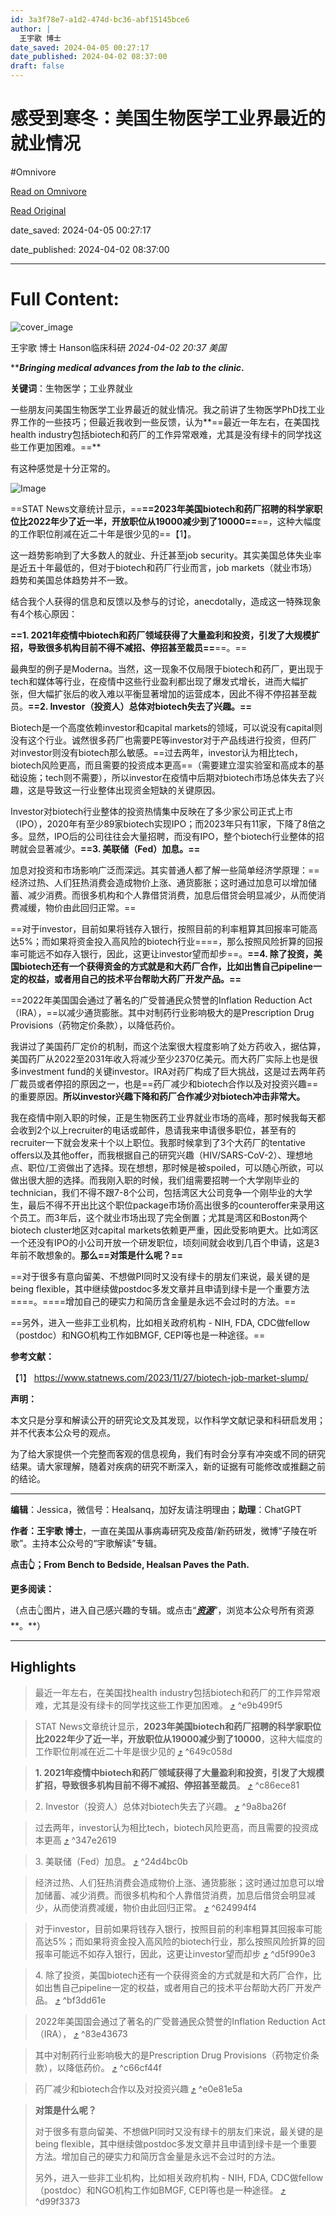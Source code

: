 ```yaml
---
id: 3a3f78e7-a1d2-474d-bc36-abf15145bce6
author: |
  王宇歌 博士
date_saved: 2024-04-05 00:27:17
date_published: 2024-04-02 08:37:00
draft: false
---
```


# 感受到寒冬：美国生物医学工业界最近的就业情况
#Omnivore

[Read on Omnivore](https://omnivore.app/me/https-mp-weixin-qq-com-s-m-by-6-a-1-a-bt-6-nsf-rex-iuo-5-q-18eac82b825)

[Read Original](https://mp.weixin.qq.com/s/MBy6_a1ABt6NsfRexIUO5Q)

date_saved: 2024-04-05 00:27:17

date_published: 2024-04-02 08:37:00

--- 

# Full Content: 

![cover_image](https://proxy-prod.omnivore-image-cache.app/0x0,sNx0NUyIT6b0433H4onVDzWPdDUeHk6q89p_dZNYbakA/https://mmbiz.qpic.cn/mmbiz_jpg/gibznY273KfvjqjZFav4b0s1c4ee2C9tQqbiaWA0XgFl3E87UEb5ib30ofdckkXoia5ZpzTQhb0CFSCS0yfEODtE8w/0?wx_fmt=jpeg) 

 王宇歌 博士  Hanson临床科研 _2024-04-02 20:37_ _美国_ 

****_Bringing medical advances from the lab to the clinic_.**

**关键词**：生物医学；工业界就业

一些朋友问美国生物医学工业界最近的就业情况。我之前讲了生物医学PhD找工业界工作的一些技巧；但最近我收到一些反馈，认为**==最近一年左右，在美国找health industry包括biotech和药厂的工作异常艰难，尤其是没有绿卡的同学找这些工作更加困难。==**

有这种感觉是十分正常的。

![Image](https://proxy-prod.omnivore-image-cache.app/0x0,sSie9oD_oyhrZ4-9Nxv8XzUBpuR5ELDd2YgA-VErejcs/https://mmbiz.qpic.cn/mmbiz_png/gibznY273Kfu1dQRYkkMCtsEJG6ET8spBXBzoJpDEmPp6PQAlhzZ2JlcCm3d7ChibZCpfKuUn13Mqo8CC8wricNrg/640?wx_fmt=png&from=appmsg)

==STAT News文章统计显示，==**==2023年美国biotech和药厂招聘的科学家职位比2022年少了近一半，开放职位从19000减少到了10000==**==，这种大幅度的工作职位削减在近二十年是很少见的==【1】。

这一趋势影响到了大多数人的就业、升迁甚至job security。其实美国总体失业率是近五十年最低的，但对于biotech和药厂行业而言，job markets（就业市场）趋势和美国总体趋势并不一致。

结合我个人获得的信息和反馈以及参与的讨论，anecdotally，造成这一特殊现象有4个核心原因：

**==1. 2021年疫情中biotech和药厂领域获得了大量盈利和投资，引发了大规模扩招，导致很多机构目前不得不减招、停招甚至裁员==**==。==

最典型的例子是Moderna。当然，这一现象不仅局限于biotech和药厂，更出现于tech和媒体等行业，在疫情中这些行业盈利都出现了爆发式增长，进而大幅扩张，但大幅扩张后的收入难以平衡显著增加的运营成本，因此不得不停招甚至裁员。**==2. Investor（投资人）总体对biotech失去了兴趣。==**

Biotech是一个高度依赖investor和capital markets的领域，可以说没有capital则没有这个行业。诚然很多药厂也需要PE等investor对于产品线进行投资，但药厂对investor则没有biotech那么敏感。==过去两年，investor认为相比tech，biotech风险更高，而且需要的投资成本更高==（需要建立湿实验室和高成本的基础设施；tech则不需要），所以investor在疫情中后期对biotech市场总体失去了兴趣，这是导致这一行业整体出现资金短缺的关键原因。

Investor对biotech行业整体的投资热情集中反映在了多少家公司正式上市（IPO），2020年有至少89家biotech实现IPO；而2023年只有11家，下降了8倍之多。显然，IPO后的公司往往会大量招聘，而没有IPO，整个biotech行业整体的招聘就会显著减少。**==3. 美联储（Fed）加息。==**

加息对投资和市场影响广泛而深远。其实普通人都了解一些简单经济学原理：==经济过热、人们狂热消费会造成物价上涨、通货膨胀；这时通过加息可以增加储蓄、减少消费。而很多机构和个人靠借贷消费，加息后借贷会明显减少，从而使消费减缓，物价由此回归正常。==

==对于investor，目前如果将钱存入银行，按照目前的利率粗算其回报率可能高达5%；而如果将资金投入高风险的biotech行业====，那么按照风险折算的回报率可能远不如存入银行，因此，这更让investor望而却步==。**==4. 除了投资，美国biotech还有一个获得资金的方式就是和大药厂合作，比如出售自己pipeline一定的权益，或者用自己的技术平台帮助大药厂开发产品。==**

==2022年美国国会通过了著名的广受普通民众赞誉的Inflation Reduction Act（IRA），==以减少通货膨胀。其中对制药行业影响极大的是Prescription Drug Provisions（药物定价条款），以降低药价。

我讲过了美国药厂定价的机制，而这个法案很大程度影响了处方药收入，据估算，美国药厂从2022至2031年收入将减少至少2370亿美元。而大药厂实际上也是很多investment fund的关键investor。IRA对药厂构成了巨大挑战，这是过去两年药厂裁员或者停招的原因之一，也是==药厂减少和biotech合作以及对投资兴趣==的重要原因。**所以investor兴趣下降和药厂合作减少对biotech冲击非常大。**

我在疫情中刚入职的时候，正是生物医药工业界就业市场的高峰，那时候我每天都会收到2个以上recruiter的电话或邮件，恳请我来申请很多职位，甚至有的recruiter一下就会发来十个以上职位。我那时候拿到了3个大药厂的tentative offers以及其他offer，而我根据自己的研究兴趣（HIV/SARS-CoV-2）、理想地点、职位/工资做出了选择。现在想想，那时候是被spoiled，可以随心所欲，可以做出很大胆的选择。而我刚入职的时候，我们组需要招聘一个大学刚毕业的technician，我们不得不跟7-8个公司，包括湾区大公司竞争一个刚毕业的大学生，最后不得不开出比这个职位package市场价高出很多的counteroffer来录用这个员工。而3年后，这个就业市场出现了完全倒置；尤其是湾区和Boston两个biotech cluster地区对capital markets依赖更严重，因此受影响更大。比如湾区一个还没有IPO的小公司开放一个研发职位，顷刻间就会收到几百个申请，这是3年前不敢想象的。**那么==对策是什么呢？==**

==对于很多有意向留美、不想做PI同时又没有绿卡的朋友们来说，最关键的是being flexible，其中继续做postdoc多发文章并且申请到绿卡是一个重要方法====。====增加自己的硬实力和简历含金量是永远不会过时的方法。==

==另外，进入一些非工业机构，比如相关政府机构 - NIH, FDA, CDC做fellow（postdoc）和NGO机构工作如BMGF, CEPI等也是一种途径。==

**参考文献：**

【1】 https://www.statnews.com/2023/11/27/biotech-job-market-slump/

**声明：**

本文只是分享和解读公开的研究论文及其发现，以作科学文献记录和科研启发用；并不代表本公众号的观点。

为了给大家提供一个完整而客观的信息视角，我们有时会分享有冲突或不同的研究结果。请大家理解，随着对疾病的研究不断深入，新的证据有可能修改或推翻之前的结论。

---

**编辑**：Jessica，微信号：Healsanq，加好友请注明理由；**助理**：ChatGPT

**作者：王宇歌 博士**，一直在美国从事病毒研究及疫苗/新药研发，微博“子陵在听歌”。主持本公众号的“宇歌解读”专辑。

**点击👆；From Bench to Bedside, Healsan Paves the Path.**

**更多阅读：**

（点击👆图片，进入自己感兴趣的专辑。或点击“_[**资源**](http://mp.weixin.qq.com/s?%5F%5Fbiz=MzUxODkzODQxMA==&mid=2247509019&idx=1&sn=0a27aa12209b9dc11eac7eb5dbf97f83&chksm=f983ae5ecef4274835fba49d6ecb9c0fdf38cd81c32982144e8b0f48a78033efeab30ad7b5ac&scene=21#wechat%5Fredirect)_”，浏览本公众号所有资源**。**）

---

## Highlights

> 最近一年左右，在美国找health industry包括biotech和药厂的工作异常艰难，尤其是没有绿卡的同学找这些工作更加困难。 [⤴️](https://omnivore.app/me/https-mp-weixin-qq-com-s-m-by-6-a-1-a-bt-6-nsf-rex-iuo-5-q-18eac82b825#e9b499f5-4d62-4d67-950f-79af873b7d1d)  ^e9b499f5

> STAT News文章统计显示，**2023年美国biotech和药厂招聘的科学家职位比2022年少了近一半，开放职位从19000减少到了10000**，这种大幅度的工作职位削减在近二十年是很少见的 [⤴️](https://omnivore.app/me/https-mp-weixin-qq-com-s-m-by-6-a-1-a-bt-6-nsf-rex-iuo-5-q-18eac82b825#649c058d-fa32-4e56-85ee-ee3803484f9d)  ^649c058d

> **1\. 2021年疫情中biotech和药厂领域获得了大量盈利和投资，引发了大规模扩招，导致很多机构目前不得不减招、停招甚至裁员**。 [⤴️](https://omnivore.app/me/https-mp-weixin-qq-com-s-m-by-6-a-1-a-bt-6-nsf-rex-iuo-5-q-18eac82b825#c86ece81-bd16-4a8e-baf9-e76e3899de2c)  ^c86ece81

> 2\. Investor（投资人）总体对biotech失去了兴趣。 [⤴️](https://omnivore.app/me/https-mp-weixin-qq-com-s-m-by-6-a-1-a-bt-6-nsf-rex-iuo-5-q-18eac82b825#9a8ba26f-9474-4814-823e-47b23c703e37)  ^9a8ba26f

> 过去两年，investor认为相比tech，biotech风险更高，而且需要的投资成本更高 [⤴️](https://omnivore.app/me/https-mp-weixin-qq-com-s-m-by-6-a-1-a-bt-6-nsf-rex-iuo-5-q-18eac82b825#347e2619-3f93-4f3c-83e4-6b1102b63a15)  ^347e2619

> 3\. 美联储（Fed）加息。 [⤴️](https://omnivore.app/me/https-mp-weixin-qq-com-s-m-by-6-a-1-a-bt-6-nsf-rex-iuo-5-q-18eac82b825#24d4bc0b-a468-4ad2-8c99-0e474a99916a)  ^24d4bc0b

> 经济过热、人们狂热消费会造成物价上涨、通货膨胀；这时通过加息可以增加储蓄、减少消费。而很多机构和个人靠借贷消费，加息后借贷会明显减少，从而使消费减缓，物价由此回归正常。 [⤴️](https://omnivore.app/me/https-mp-weixin-qq-com-s-m-by-6-a-1-a-bt-6-nsf-rex-iuo-5-q-18eac82b825#624994f4-53c7-4257-85ee-12a3c49ac65b)  ^624994f4

> 对于investor，目前如果将钱存入银行，按照目前的利率粗算其回报率可能高达5%；而如果将资金投入高风险的biotech行业，那么按照风险折算的回报率可能远不如存入银行，因此，这更让investor望而却步 [⤴️](https://omnivore.app/me/https-mp-weixin-qq-com-s-m-by-6-a-1-a-bt-6-nsf-rex-iuo-5-q-18eac82b825#d5f990e3-7515-4117-a0d7-05f234bde45a)  ^d5f990e3

> 4\. 除了投资，美国biotech还有一个获得资金的方式就是和大药厂合作，比如出售自己pipeline一定的权益，或者用自己的技术平台帮助大药厂开发产品。 [⤴️](https://omnivore.app/me/https-mp-weixin-qq-com-s-m-by-6-a-1-a-bt-6-nsf-rex-iuo-5-q-18eac82b825#bf3dd61e-e272-4a0f-8528-fd5559d34a1a)  ^bf3dd61e

> 2022年美国国会通过了著名的广受普通民众赞誉的Inflation Reduction Act（IRA）， [⤴️](https://omnivore.app/me/https-mp-weixin-qq-com-s-m-by-6-a-1-a-bt-6-nsf-rex-iuo-5-q-18eac82b825#83e43673-a87c-4477-9ae2-51dab40b18c3)  ^83e43673

> 其中对制药行业影响极大的是Prescription Drug Provisions（药物定价条款），以降低药价。 [⤴️](https://omnivore.app/me/https-mp-weixin-qq-com-s-m-by-6-a-1-a-bt-6-nsf-rex-iuo-5-q-18eac82b825#c66cf44f-fca0-4509-b9a0-8e9a795e7faa)  ^c66cf44f

> 药厂减少和biotech合作以及对投资兴趣 [⤴️](https://omnivore.app/me/https-mp-weixin-qq-com-s-m-by-6-a-1-a-bt-6-nsf-rex-iuo-5-q-18eac82b825#e0e81e5a-67bc-4031-a646-e316415db080)  ^e0e81e5a

> **对策是什么呢？**
> 
> 对于很多有意向留美、不想做PI同时又没有绿卡的朋友们来说，最关键的是being flexible，其中继续做postdoc多发文章并且申请到绿卡是一个重要方法。增加自己的硬实力和简历含金量是永远不会过时的方法。
> 
> 另外，进入一些非工业机构，比如相关政府机构 - NIH, FDA, CDC做fellow（postdoc）和NGO机构工作如BMGF, CEPI等也是一种途径。 [⤴️](https://omnivore.app/me/https-mp-weixin-qq-com-s-m-by-6-a-1-a-bt-6-nsf-rex-iuo-5-q-18eac82b825#d99f3373-eb00-4cd0-96be-d59db7016b30)  ^d99f3373

